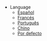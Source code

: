 <!-- _navbar.md -->
* Language
  * [Español](/es-la/)
  * [Francés](/fr-fr/)
  * [Português](/pt-br/)
  * [Chino](/zh-cn/)
  * [Por defecto](/)

